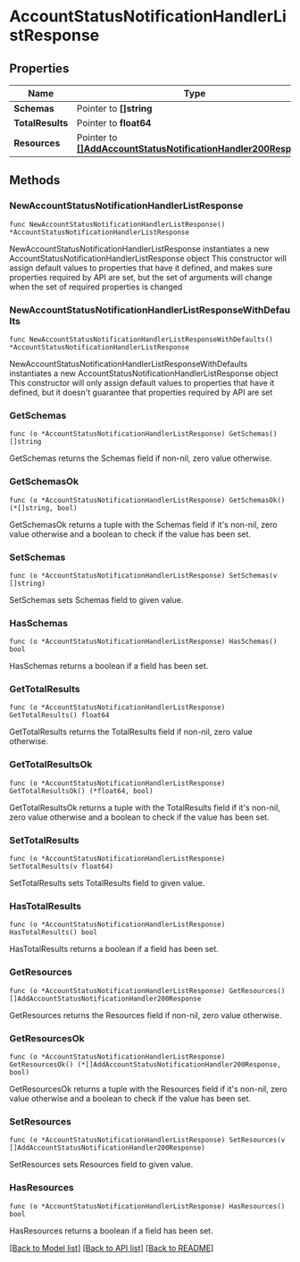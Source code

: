 # AccountStatusNotificationHandlerListResponse

## Properties

Name | Type | Description | Notes
------------ | ------------- | ------------- | -------------
**Schemas** | Pointer to **[]string** |  | [optional] 
**TotalResults** | Pointer to **float64** |  | [optional] 
**Resources** | Pointer to [**[]AddAccountStatusNotificationHandler200Response**](AddAccountStatusNotificationHandler200Response.md) |  | [optional] 

## Methods

### NewAccountStatusNotificationHandlerListResponse

`func NewAccountStatusNotificationHandlerListResponse() *AccountStatusNotificationHandlerListResponse`

NewAccountStatusNotificationHandlerListResponse instantiates a new AccountStatusNotificationHandlerListResponse object
This constructor will assign default values to properties that have it defined,
and makes sure properties required by API are set, but the set of arguments
will change when the set of required properties is changed

### NewAccountStatusNotificationHandlerListResponseWithDefaults

`func NewAccountStatusNotificationHandlerListResponseWithDefaults() *AccountStatusNotificationHandlerListResponse`

NewAccountStatusNotificationHandlerListResponseWithDefaults instantiates a new AccountStatusNotificationHandlerListResponse object
This constructor will only assign default values to properties that have it defined,
but it doesn't guarantee that properties required by API are set

### GetSchemas

`func (o *AccountStatusNotificationHandlerListResponse) GetSchemas() []string`

GetSchemas returns the Schemas field if non-nil, zero value otherwise.

### GetSchemasOk

`func (o *AccountStatusNotificationHandlerListResponse) GetSchemasOk() (*[]string, bool)`

GetSchemasOk returns a tuple with the Schemas field if it's non-nil, zero value otherwise
and a boolean to check if the value has been set.

### SetSchemas

`func (o *AccountStatusNotificationHandlerListResponse) SetSchemas(v []string)`

SetSchemas sets Schemas field to given value.

### HasSchemas

`func (o *AccountStatusNotificationHandlerListResponse) HasSchemas() bool`

HasSchemas returns a boolean if a field has been set.

### GetTotalResults

`func (o *AccountStatusNotificationHandlerListResponse) GetTotalResults() float64`

GetTotalResults returns the TotalResults field if non-nil, zero value otherwise.

### GetTotalResultsOk

`func (o *AccountStatusNotificationHandlerListResponse) GetTotalResultsOk() (*float64, bool)`

GetTotalResultsOk returns a tuple with the TotalResults field if it's non-nil, zero value otherwise
and a boolean to check if the value has been set.

### SetTotalResults

`func (o *AccountStatusNotificationHandlerListResponse) SetTotalResults(v float64)`

SetTotalResults sets TotalResults field to given value.

### HasTotalResults

`func (o *AccountStatusNotificationHandlerListResponse) HasTotalResults() bool`

HasTotalResults returns a boolean if a field has been set.

### GetResources

`func (o *AccountStatusNotificationHandlerListResponse) GetResources() []AddAccountStatusNotificationHandler200Response`

GetResources returns the Resources field if non-nil, zero value otherwise.

### GetResourcesOk

`func (o *AccountStatusNotificationHandlerListResponse) GetResourcesOk() (*[]AddAccountStatusNotificationHandler200Response, bool)`

GetResourcesOk returns a tuple with the Resources field if it's non-nil, zero value otherwise
and a boolean to check if the value has been set.

### SetResources

`func (o *AccountStatusNotificationHandlerListResponse) SetResources(v []AddAccountStatusNotificationHandler200Response)`

SetResources sets Resources field to given value.

### HasResources

`func (o *AccountStatusNotificationHandlerListResponse) HasResources() bool`

HasResources returns a boolean if a field has been set.


[[Back to Model list]](../README.md#documentation-for-models) [[Back to API list]](../README.md#documentation-for-api-endpoints) [[Back to README]](../README.md)


